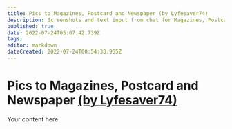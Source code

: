```yaml
---
title: Pics to Magazines, Postcard and Newspaper (by Lyfesaver74)
description: Screenshots and text input from chat for Magazines, Postcard, and Newspaper
published: true
date: 2022-07-24T05:07:42.739Z
tags: 
editor: markdown
dateCreated: 2022-07-24T00:54:33.955Z
---
```


# Pics to Magazines, Postcard and Newspaper [(by Lyfesaver74)](https://www.twitch.tv/lyfesaver74)
Your content here